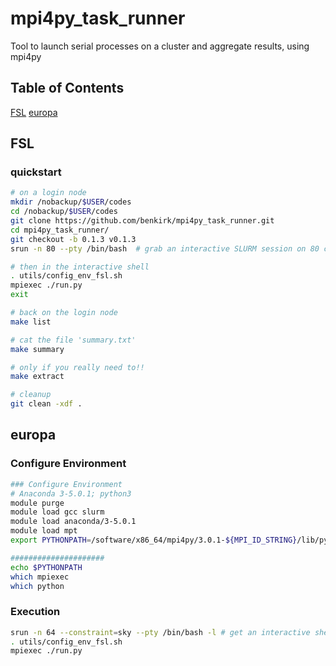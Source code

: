 # mpi4py_task_runner
Tool to launch serial processes on a cluster and aggregate results, using mpi4py
## Table of Contents
[FSL](#FSL)
[europa](#europa)
<a name="headers"/>

## FSL
### quickstart
```bash
# on a login node
mkdir /nobackup/$USER/codes
cd /nobackup/$USER/codes
git clone https://github.com/benkirk/mpi4py_task_runner.git
cd mpi4py_task_runner/
git checkout -b 0.1.3 v0.1.3
srun -n 80 --pty /bin/bash  # grab an interactive SLURM session on 80 cores

# then in the interactive shell
. utils/config_env_fsl.sh
mpiexec ./run.py
exit

# back on the login node
make list

# cat the file 'summary.txt'
make summary

# only if you really need to!!
make extract

# cleanup
git clean -xdf .
```

## europa
### Configure Environment
```bash
### Configure Environment
# Anaconda 3-5.0.1; python3
module purge
module load gcc slurm
module load anaconda/3-5.0.1
module load mpt
export PYTHONPATH=/software/x86_64/mpi4py/3.0.1-${MPI_ID_STRING}/lib/python3.6/site-packages

#####################
echo $PYTHONPATH
which mpiexec
which python
```

### Execution
```bash
srun -n 64 --constraint=sky --pty /bin/bash -l # get an interactive shell, 2 nodes, 32 cores ea.
. utils/config_env_fsl.sh
mpiexec ./run.py
```

